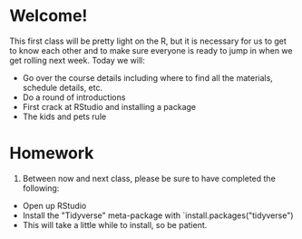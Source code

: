 

# Welcome!

This first class will be pretty light on the R, but it is necessary for us to get to know each other and to make sure everyone is ready to jump in when we get rolling next week.  Today we will:

- Go over the course details including where to find all the materials, schedule details, etc.
- Do a round of introductions
- First crack at RStudio and installing a package
- The kids and pets rule

# Homework

1. Between now and next class, please be sure to have completed the following:
  - Open up RStudio
  - Install the "Tidyverse" meta-package with `install.packages("tidyverse")
  - This will take a little while to install, so be patient.


